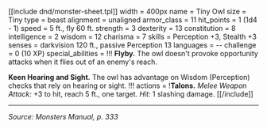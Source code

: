 [[include dnd/monster-sheet.tpl]]
width = 400px
name = Tiny Owl
size = Tiny
type = beast
alignment = unaligned
armor_class = 11
hit_points = 1 (1d4 - 1)
speed = 5 ft., fly 60 ft.
strength = 3
dexterity = 13
constitution = 8
intelligence = 2
wisdom = 12
charisma = 7
skills = Perception +3, Stealth +3
senses = darkvision 120 ft., passive Perception 13
languages = --
challenge = 0 (10 XP)
special_abilities = !!!
**Flyby.** The owl doesn't provoke opportunity attacks when it flies out of an enemy's reach.

**Keen Hearing and Sight.** The owl has advantage on Wisdom (Perception) checks that rely on hearing or sight.
!!!
actions = !**Talons.** *Melee Weapon Attack:* +3 to hit, reach 5 ft., one target. *Hit:* 1 slashing damage.
[[/include]]

----

*Source: Monsters Manual, p. 333*